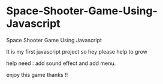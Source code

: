 # Space-Shooter-Game-Using-Javascript
Space Shooter Game Using Javascript

It is my first javascript project so hey please help to grow

help need : add sound effect and add menu. 

enjoy this game thanks !!
